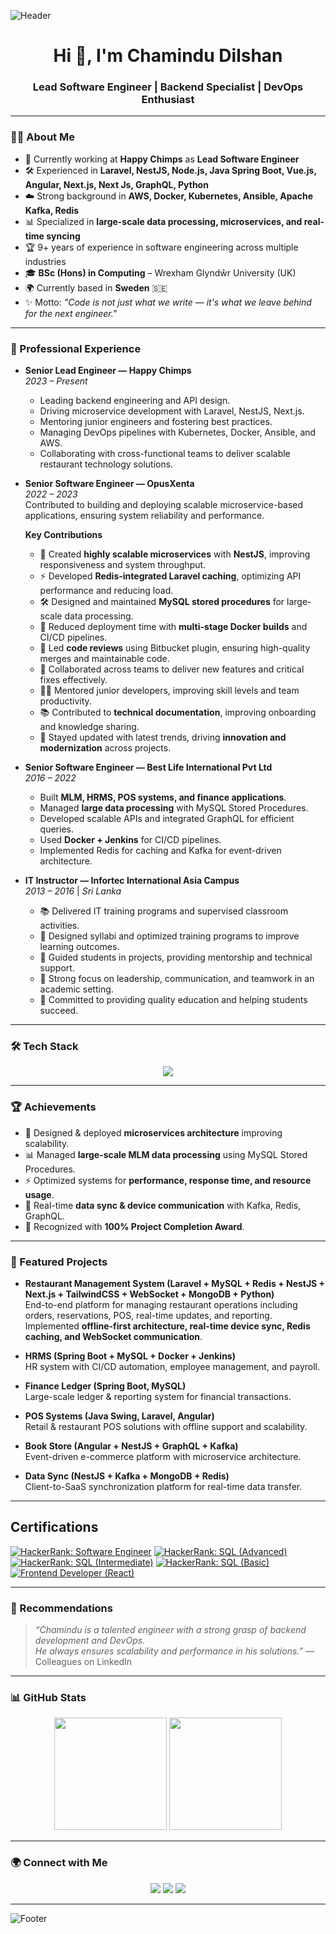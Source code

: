 ![Header](https://capsule-render.vercel.app/api?type=waving&color=0:164197,100:FFD6D6&height=200&section=header&text=Chamindu%20Dilshan&fontSize=40&fontColor=ffffff)

<h1 align="center">Hi 👋, I'm Chamindu Dilshan</h1>
<h3 align="center">Lead Software Engineer | Backend Specialist | DevOps Enthusiast</h3>

---

### 👨‍💻 About Me
- 💼 Currently working at **Happy Chimps** as **Lead Software Engineer**  
- 🛠 Experienced in **Laravel, NestJS, Node.js, Java Spring Boot, Vue.js, Angular, Next.js, Next Js, GraphQL, Python**  
- ☁️ Strong background in **AWS, Docker, Kubernetes, Ansible, Apache Kafka, Redis**  
- 📊 Specialized in **large-scale data processing, microservices, and real-time syncing**  
- 🏆 9+ years of experience in software engineering across multiple industries  
- 🎓 **BSc (Hons) in Computing** – Wrexham Glyndŵr University (UK)  
- 🌍 Currently based in **Sweden** 🇸🇪  
- ✨ Motto: *"Code is not just what we write — it's what we leave behind for the next engineer."*

---

### 🏢 Professional Experience

- **Senior Lead Engineer — Happy Chimps**  
  *2023 – Present*  
  - Leading backend engineering and API design.  
  - Driving microservice development with Laravel, NestJS, Next.js.  
  - Mentoring junior engineers and fostering best practices.  
  - Managing DevOps pipelines with Kubernetes, Docker, Ansible, and AWS.  
  - Collaborating with cross-functional teams to deliver scalable restaurant technology solutions.  

- **Senior Software Engineer — OpusXenta**  
  *2022 – 2023*  
  Contributed to building and deploying scalable microservice-based applications, ensuring system reliability and performance.  

  **Key Contributions**  
  - 🚀 Created **highly scalable microservices** with **NestJS**, improving responsiveness and system throughput.  
  - ⚡ Developed **Redis-integrated Laravel caching**, optimizing API performance and reducing load.  
  - 🛠️ Designed and maintained **MySQL stored procedures** for large-scale data processing.  
  - 🐳 Reduced deployment time with **multi-stage Docker builds** and CI/CD pipelines.  
  - 🔎 Led **code reviews** using Bitbucket plugin, ensuring high-quality merges and maintainable code.  
  - 🤝 Collaborated across teams to deliver new features and critical fixes effectively.  
  - 👨‍🏫 Mentored junior developers, improving skill levels and team productivity.  
  - 📚 Contributed to **technical documentation**, improving onboarding and knowledge sharing.  
  - 🌱 Stayed updated with latest trends, driving **innovation and modernization** across projects.  

- **Senior Software Engineer — Best Life International Pvt Ltd**  
  *2016 – 2022*  
  - Built **MLM, HRMS, POS systems, and finance applications**.  
  - Managed **large data processing** with MySQL Stored Procedures.  
  - Developed scalable APIs and integrated GraphQL for efficient queries.  
  - Used **Docker + Jenkins** for CI/CD pipelines.  
  - Implemented Redis for caching and Kafka for event-driven architecture.  

- **IT Instructor — Infortec International Asia Campus**  
  *2013 – 2016* | *Sri Lanka*  
  - 📚 Delivered IT training programs and supervised classroom activities.  
  - 📝 Designed syllabi and optimized training programs to improve learning outcomes.  
  - 👥 Guided students in projects, providing mentorship and technical support.  
  - 🏫 Strong focus on leadership, communication, and teamwork in an academic setting.  
  - 🎯 Committed to providing quality education and helping students succeed.  

---

### 🛠️ Tech Stack
<p align="center">
  <img src="https://skillicons.dev/icons?i=php,laravel,nodejs,nestjs,java,spring,mysql,mongodb,redis,graphql,docker,kubernetes,aws,git,vue,angular,react,ansible,nextjs,python" />
</p>

---

### 🏆 Achievements
- 🚀 Designed & deployed **microservices architecture** improving scalability.  
- 📊 Managed **large-scale MLM data processing** using MySQL Stored Procedures.  
- ⚡ Optimized systems for **performance, response time, and resource usage**.  
- 🔄 Real-time **data sync & device communication** with Kafka, Redis, GraphQL.  
- 🏅 Recognized with **100% Project Completion Award**.  

---

### 📂 Featured Projects
- **Restaurant Management System (Laravel + MySQL + Redis + NestJS + Next.js + TailwindCSS + WebSocket + MongoDB + Python)**  
  End-to-end platform for managing restaurant operations including orders, reservations, POS, real-time updates, and reporting.  
  Implemented **offline-first architecture, real-time device sync, Redis caching, and WebSocket communication**.  

- **HRMS (Spring Boot + MySQL + Docker + Jenkins)**  
  HR system with CI/CD automation, employee management, and payroll.  

- **Finance Ledger (Spring Boot, MySQL)**  
  Large-scale ledger & reporting system for financial transactions.  

- **POS Systems (Java Swing, Laravel, Angular)**  
  Retail & restaurant POS solutions with offline support and scalability.  

- **Book Store (Angular + NestJS + GraphQL + Kafka)**  
  Event-driven e-commerce platform with microservice architecture.  

- **Data Sync (NestJS + Kafka + MongoDB + Redis)**  
  Client-to-SaaS synchronization platform for real-time data transfer.

---

## Certifications

[![HackerRank: Software Engineer](https://img.shields.io/badge/HackerRank-Software%20Engineer-2EC866?logo=HackerRank&logoColor=white)](https://www.hackerrank.com/certificates/2e35ea487f1e)
[![HackerRank: SQL (Advanced)](https://img.shields.io/badge/HackerRank-SQL%20(Advanced)-2EC866?logo=HackerRank&logoColor=white)](https://www.hackerrank.com/certificates/9eb9250314b5)
[![HackerRank: SQL (Intermediate)](https://img.shields.io/badge/HackerRank-SQL%20(Intermediate)-2EC866?logo=HackerRank&logoColor=white)](https://www.hackerrank.com/certificates/a45841ee61f9)
[![HackerRank: SQL (Basic)](https://img.shields.io/badge/HackerRank-SQL%20(Basic)-2EC866?logo=HackerRank&logoColor=white)](https://www.hackerrank.com/certificates/a7bbba891180)
[![Frontend Developer (React)](https://img.shields.io/badge/HackerRank-SQL%20(React)-2EC866?logo=HackerRank&logoColor=white)](https://www.hackerrank.com/certificates/5bb11137efbc)

---

### 💬 Recommendations
> *“Chamindu is a talented engineer with a strong grasp of backend development and DevOps.  
He always ensures scalability and performance in his solutions.”* — Colleagues on LinkedIn  

---

### 📊 GitHub Stats
<p align="center">
  <img height="180em" src="https://github-readme-stats.vercel.app/api?username=chamindudilshanjayasinghe&show_icons=true&theme=tokyonight" />
  <img height="180em" src="https://github-readme-stats.vercel.app/api/top-langs/?username=chamindudilshanjayasinghe&layout=compact&theme=tokyonight" />
</p>

---

### 🌍 Connect with Me
<p align="center">
  <a href="https://www.linkedin.com/in/chamindud/" target="_blank"><img src="https://skillicons.dev/icons?i=linkedin" /></a>
  <a href="mailto:chamindu.developer@gmail.com"><img src="https://skillicons.dev/icons?i=gmail" /></a>
  <a href="https://github.com/chamindudilshanjayasinghe"><img src="https://skillicons.dev/icons?i=github" /></a>
</p>

---

![Footer](https://capsule-render.vercel.app/api?type=waving&color=0:FFD6D6,100:164197&height=150&section=footer)
